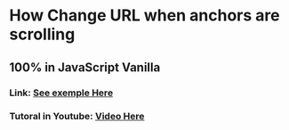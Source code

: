 # How Change URL when anchors are scrolling

## 100% in JavaScript Vanilla

### Link: [See exemple Here](https://nadfri.github.io/HashonScroll/)

### Tutoral in Youtube: [Video Here](https://youtu.be/T0iS9a6X_a0)
